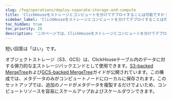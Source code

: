 ```yaml
---
slug: /faq/operations/deploy-separate-storage-and-compute
title: 'ClickHouseをストレージとコンピュートを分けてデプロイすることは可能ですか？'
sidebar_label: 'ClickHouseをストレージとコンピュートを分けてデプロイすることは可能ですか？'
toc_hidden: true
toc_priority: 20
description: 'このページでは、ClickHouseをストレージとコンピュートを分けてデプロイすることが可能かどうかについての回答を提供します'
---
```


短い回答は「はい」です。

オブジェクトストレージ（S3、GCS）は、ClickHouseテーブル内のデータに対する弾力的な主ストレージバックエンドとして使用できます。[S3-backed MergeTree](/integrations/data-ingestion/s3/index.md)および[GCS-backed MergeTree](/integrations/data-ingestion/gcs/index.md)ガイドが公開されています。この構成では、メタデータのみがコンピュートノードにローカルに保存されます。このセットアップでは、追加のノードがメタデータを複製するだけでよいため、コンピュートリソースを容易にスケールアップおよびスケールダウンできます。
